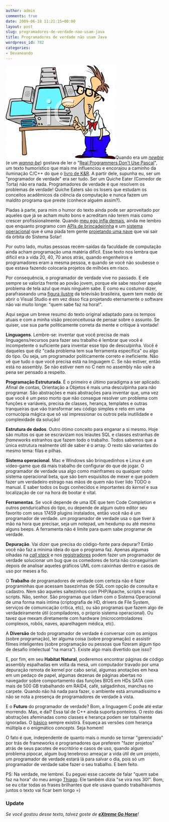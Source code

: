 ```yaml
---
author: admin
comments: true
date: 2009-06-18 11:21:15+00:00
layout: post
slug: programadores-de-verdade-nao-usam-java
title: Programadores de verdade não usam Java
wordpress_id: 782
categories:
- Devaneando
---
```


![Real Programmer](../public/uploads/real-programmer.png)Quando era um [_newbie_](http://www.caloni.com.br/blog/archives/o-passado-torto-de-um-programador-por-acaso) (e um [_wanna-be_](http://www.caloni.com.br/blog/archives/barata-eletrica-e-o-hacker-de-antigamente)) gostava de ler o "[Real Programmers Don't Use Pascal](http://rixstep.com/2/2/20071015,00.shtml)", um texto humorístico que mais me influenciou e encorajou a caminho da iluminação C/C++ do que o [livro de K&R](http://www.caloni.com.br/blog/archives/the-c-programming-language). A partir dele, supunha eu, ser um "programador de verdade" era ser tudo. Ser um Quiche Eater (Comedor de Torta) não era nada. Programadores de verdade é que resolvem os problemas de verdade! Quiche Eaters são os losers que estudam os conceitos acadêmicos da ciência da computação e nunca fazem um maldito programa que preste (conhece alguém assim?).

Piadas à parte, para mim o humor do texto ainda pode ser aproveitado por aqueles que já se acham muito bons e acreditam não terem mais como crescer profissionalmente. Quando [meu ego infla demais](http://www.caloni.com.br/blog/archives/entrevista-com-o-caloni-no-do-zero-ao-mestre), ainda me lembro que enquanto programo com [APIs de brincadeirinha](http://www.caloni.com.br/blog/archives/retorno-do-pathisdirectory) e um [sistema operacional](http://www.caloni.com.br/blog/archives/por-que-minha-dll-travou) que é uma piada tem gente [projetando uma nave](http://www.ccppbrasil.org/wiki/Bugs_dif%C3%ADceis_de_achar) que vai sair da órbita do Sistema Solar!

Por outro lado, muitas pessoas recém-saídas da faculdade de computação ainda acham programação uma matéria difícil. Esse texto nos lembra que difícil era a vida 20, 40, 70 anos atrás, quando engenheiros e programadores eram a mesma pessoa, e quando se você não soubesse o que estava fazendo colocaria projetos de milhões em risco.

Por consequência, o programador de verdade vive no passado. E ele sempre se valoriza frente ao povão jovem, porque ele sabe resolver aquele problema de tela azul que mais ninguém sabe. E como eu costumo dizer, parafraseando uma [figura ilustre](http://pt.wikipedia.org/wiki/Fausto_Silva) da televisão brasileira, quem tem medo de abrir o Visual Studio e em vez disso fica projetando eternamente o software não vai muito longe: "quem sabe faz na hora!".

Aqui segue um breve resumo do texto original adaptado para os tempos atuais e com a minha visão preconceituosa de pensar sobre o assunto. Se quiser, use sua parte politicamente correta da mente e critique à vontade!



**Linguagens**. Lembre-se: inventar que você precisa de mais linguagens/recursos para fazer seu trabalho é lembrar que você é incompetente o suficiente para inventar esse tipo de desculpinha. Você é daqueles que diz "cada problema tem sua ferramenta específica" ou algo do tipo. Ou seja, um programador politicamente correto e ineficiente. Não vê que tudo o que você precisa está na linguagem C. Se não estiver, então está no assembly. Se não estiver nem no C nem no assembly não vale a pena ser pensado a respeito.

**Programação Estruturada**. É o primeiro e último paradigma a ser aplicado. Afinal de contas, Orientação a Objetos é mais uma desculpinha para não programar. São abstrações e mais abstrações para inventar que, uma vez que você é um peso morto que não consegue resolver um problema com funções e variáveis, precisa de classes, herança, templates e outras tranqueiras que vão transformar seu código simples e reto em uma cornucópia mágica que só vai impressionar os outros pela inutilidade e complexidade da solução!

**Estrutura de dados**. Outro ótimo conceito para enganar a si mesmo. Hoje são muitos os que se escravizam nos leiautes SQL e classes estranhas de _frameworks_ estranhos que fazem todo o trabalho. Todos sabemos que a única estrutura realmente útil de saber é o array. O resto são variantes do mesmo tema: filas e pilhas.

**Sistema operacional**. Mac e Windows são brinquedinhos e Linux é um vídeo-game que dá mais trabalho de configurar do que de jogar. O programador de verdade usa algo como mainframes ou qualquer outro sistema operacional beta, que são bem esquisitos de mexer e que podem fazer um verdadeiro estrago nas mãos de quem não tiver lido TODO o manual. E saber todos os bugs conhecidos e importantes do _kernel_ e sua localização de cor na hora de bootar é vital.

**Ferramentas**. Se você depende de uma IDE que tem Code Completion e outros penduricalhos do tipo, ou depende de algum outro editor seu favorito com seus 17459 plugins instalados, então você não é um programador de verdade. um programador de verdade usa o que tiver à mão na hora que precisar, seja um notepad, um hexdump ou até mesmo alguns beeps. A ferramenta não é limite para quem sabe programar de verdade.

**Depuração**. Vai dizer que precisa do código-fonte para depurar? Então você não faz a mínima ideia do que o programa faz. Apenas algumas olhadas na [_call stack_](http://www.caloni.com.br/blog/archives/aprendendo-assembly-com-o-depurador) e nos [registradores](http://www.caloni.com.br/blog/archives/basico-do-basico-assembly) podem fazer um programador de verdade solucionar um bug que os comedores de torta não conseguiriam depois de analisar aqueles gráficos UML com caixinhas dentro e casos de uso por meses a fio.

O **Trabalho** de programadores de verdade com certeza não é fazer programinhas que acessam basezinhas de SQL com opção de consulta e cadastro. Nem são aqueles saitezinhos com PHP/Apache, scripts e mais scripts. Não, senhor. São programas que lidam com o Sistema Operacional de uma forma mais íntima (criptografia de HD, drivers de File System, serviços de comunicação crítica, etc), ou são programas que fazem algo de verdadeiramente útil (compiladores, o próprio sistema operacional). Ou tavez que mexam diretamente com hardware (microcontroladores complexos, robôs, naves, aparelhagem médica, etc).

A **Diversão** de todo programador de verdade é conversar com os amigos (sobre programação), ler alguma coisa (sobre programação) e assistir filmes inteligentes (sobre programação ou pessoas que fizeram algum tipo de desafio intelectual "na marra"). Existe algo mais divertido que isso?

E, por fim, em seu **Habitat Natural**, poderemos encontrar páginas de código assembly espalhadas em volta da mesa, um computador travado por uma depuração remota de kernel por cabo serial, algumas anotações em hexa em um pedaço de papel, algumas dezenas de páginas abertas no navegador sobre comportamento das funções BIOS em HDs SATA com mais de 500 GB trabalhando em RAID4, café, salgadinhos, manchas no carpete. Quando não há nada para fazer, o ambiente está arrumadíssimo e não se nota a presença de programadores de verdade à vista.

E o **Futuro** do programador de verdade? Bom, a linguagem C pode até estar morrendo. Mas, e daí? Essa tal de C++ ainda suporta ponteiros. O resto das abstrações afeminadas como classes e herança podem ser totalmente ignoradas. O [básico](http://brazil.joelonsoftware.com/Articles/BacktoBasics.html) sempre existirá. Esqueça as versões com herança múltipla e o enigmático _concepts_. Seja homem!

O fato é que, independente de quanto mais o mundo se tornar "gerenciado" por trás de frameworks e programadores que preferem "fazer projetos" atrás de seus pacotes de escritório e casos de uso, quando algum problema pipocar, algum bug tenebroso ameaçar a vida útil de um projeto, um programador de verdade estará lá para salvar o dia, pois só um programador de verdade sabe fazer o seu trabalho. E bem feito.

PS: Na verdade, me lembrei. Eu peguei esse cacoete de falar "quem sabe faz na hora" do meu amigo [Thiago](http://codebehind.wordpress.com/). Ele também dizia "se vira nos 30!". Bom, se eu citar todas as frases brilhantes que ele usava quando trabalhávamos juntos o texto vai ficar bem longo =)


### Update


_Se você gostou desse texto, talvez goste de **[eXtreme Go Horse](http://www.caloni.com.br/blog/archives/extreme-go-horse)**!_
